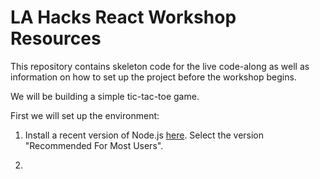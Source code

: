 # LA Hacks React Workshop Resources

This repository contains skeleton code for the
live code-along as well as information on how to
set up the project before the workshop begins.

We will be building a simple tic-tac-toe game.

First we will set up the environment:

1) Install a recent version of Node.js [here](https://nodejs.org/en/).
   Select the version "Recommended For Most Users".

2) 
